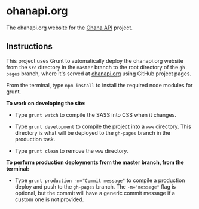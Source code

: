 ohanapi.org
===========

The ohanapi.org website for the [Ohana API](https://github.com/codeforamerica/ohana-api) project.

## Instructions

  This project uses Grunt to automatically deploy the ohanapi.org website from the `src` directory in the `master` branch to the root directory of the `gh-pages` branch, where it's served at [ohanapi.org](http://ohanapi.org) using GitHub project pages.
  
  From the terminal, type `npm install` to install the required node modules for grunt.

**To work on developing the site:**

  - Type `grunt watch` to compile the SASS into CSS when it changes.

  - Type `grunt development` to compile the project into a `www` directory. This directory is what will be deployed to the `gh-pages` branch in the production task.

  - Type `grunt clean` to remove the `www` directory.

**To perform production deployments from the master branch, from the terminal:**

  - Type `grunt production -m="Commit message"` to compile a production deploy and push to the `gh-pages` branch. The `-m="message"` flag is optional, but the commit will have a generic commit message if a custom one is not provided.

